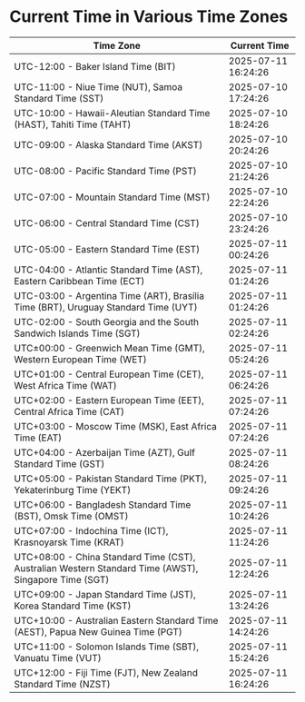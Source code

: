 # Current Time in Various Time Zones

| Time Zone | Current Time |
|-----------|--------------|
| UTC-12:00 - Baker Island Time (BIT) | 2025-07-11 16:24:26 |
| UTC-11:00 - Niue Time (NUT), Samoa Standard Time (SST) | 2025-07-10 17:24:26 |
| UTC-10:00 - Hawaii-Aleutian Standard Time (HAST), Tahiti Time (TAHT) | 2025-07-10 18:24:26 |
| UTC-09:00 - Alaska Standard Time (AKST) | 2025-07-10 20:24:26 |
| UTC-08:00 - Pacific Standard Time (PST) | 2025-07-10 21:24:26 |
| UTC-07:00 - Mountain Standard Time (MST) | 2025-07-10 22:24:26 |
| UTC-06:00 - Central Standard Time (CST) | 2025-07-10 23:24:26 |
| UTC-05:00 - Eastern Standard Time (EST) | 2025-07-11 00:24:26 |
| UTC-04:00 - Atlantic Standard Time (AST), Eastern Caribbean Time (ECT) | 2025-07-11 01:24:26 |
| UTC-03:00 - Argentina Time (ART), Brasília Time (BRT), Uruguay Standard Time (UYT) | 2025-07-11 01:24:26 |
| UTC-02:00 - South Georgia and the South Sandwich Islands Time (SGT) | 2025-07-11 02:24:26 |
| UTC±00:00 - Greenwich Mean Time (GMT), Western European Time (WET) | 2025-07-11 05:24:26 |
| UTC+01:00 - Central European Time (CET), West Africa Time (WAT) | 2025-07-11 06:24:26 |
| UTC+02:00 - Eastern European Time (EET), Central Africa Time (CAT) | 2025-07-11 07:24:26 |
| UTC+03:00 - Moscow Time (MSK), East Africa Time (EAT) | 2025-07-11 07:24:26 |
| UTC+04:00 - Azerbaijan Time (AZT), Gulf Standard Time (GST) | 2025-07-11 08:24:26 |
| UTC+05:00 - Pakistan Standard Time (PKT), Yekaterinburg Time (YEKT) | 2025-07-11 09:24:26 |
| UTC+06:00 - Bangladesh Standard Time (BST), Omsk Time (OMST) | 2025-07-11 10:24:26 |
| UTC+07:00 - Indochina Time (ICT), Krasnoyarsk Time (KRAT) | 2025-07-11 11:24:26 |
| UTC+08:00 - China Standard Time (CST), Australian Western Standard Time (AWST), Singapore Time (SGT) | 2025-07-11 12:24:26 |
| UTC+09:00 - Japan Standard Time (JST), Korea Standard Time (KST) | 2025-07-11 13:24:26 |
| UTC+10:00 - Australian Eastern Standard Time (AEST), Papua New Guinea Time (PGT) | 2025-07-11 14:24:26 |
| UTC+11:00 - Solomon Islands Time (SBT), Vanuatu Time (VUT) | 2025-07-11 15:24:26 |
| UTC+12:00 - Fiji Time (FJT), New Zealand Standard Time (NZST) | 2025-07-11 16:24:26 |
